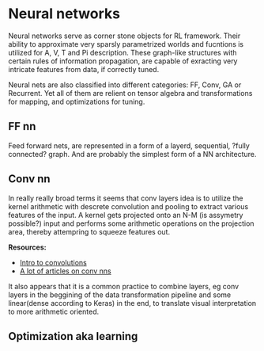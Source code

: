 # Neural networks
Neural networks serve as corner stone objects for RL framework. Their ability to approximate very sparsly parametrized worlds and fucntions is utilized for A, V, T and Pi description.
These graph-like structures with certain rules of information propagation, are capable of exracting very intricate features from data, if correctly tuned.

Neural nets are also classified into different categories: FF, Conv, GA or Recurrent. 
Yet all of them are relient on tensor algebra and transformations for mapping, and optimizations for tuning.

## FF nn
Feed forward nets, are represented in a form of a layerd, sequential, ?fully connected? graph. And are probably the simplest form of a NN architecture.

## Conv nn
In really really broad terms it seems that conv layers idea is to utilize the kernel arithmetic with descrete convolution and pooling to extract various features of the input.
A kernel gets projected onto an N-M (is assymetry possible?) input and performs some arithmetic operations on the projection area, thereby attempring to squeeze features out.

**Resources:**
- [Intro to convolutions](https://github.com/vdumoulin/conv_arithmetic)
- [A lot of articles on conv nns](https://colah.github.io/)

It also appears that it is a common practice to combine layers, eg conv layers in the beggining of the data transformation pipeline and some linear(dense according to Keras) in the end, to translate visual interpretation to more arithmetic oriented.

## Optimization aka learning